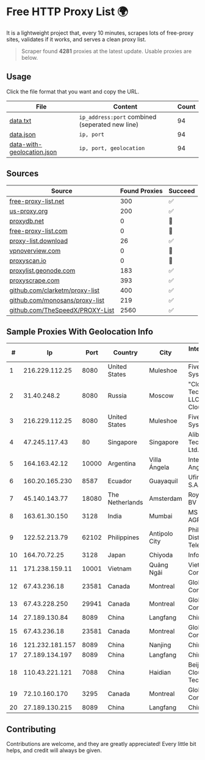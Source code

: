 
# Free HTTP Proxy List 🌍

It is a lightweight project that, every 10 minutes, scrapes lots of free-proxy sites, validates if it works, and serves a clean proxy list.


> Scraper found **4281** proxies at the latest update. Usable proxies are below.

## Usage

Click the file format that you want and copy the URL.


|File|Content|Count|
|----|-------|-----|
|[data.txt](https://raw.githubusercontent.com/themiralay/Proxy-List-World/master/data.txt)|`ip_address:port` combined (seperated new line)|94|
|[data.json](https://raw.githubusercontent.com/themiralay/Proxy-List-World/master/data.json)|`ip, port`|94|
|[data-with-geolocation.json](https://raw.githubusercontent.com/themiralay/Proxy-List-World/master/data-with-geolocation.json)|`ip, port, geolocation`|94|

## Sources

|Source|Found Proxies|Succeed|
|------|-------------|-------|
|[free-proxy-list.net](https://free-proxy-list.net)|300|✅|
|[us-proxy.org](https://www.us-proxy.org)|200|✅|
|[proxydb.net](http://proxydb.net)|0|🚫|
|[free-proxy-list.com](https://free-proxy-list.com/?page=&port=&type%5B%5D=http&type%5B%5D=https&up_time=0&search=Search)|0|🚫|
|[proxy-list.download](https://www.proxy-list.download/HTTP)|26|✅|
|[vpnoverview.com](https://vpnoverview.com/privacy/anonymous-browsing/free-proxy-servers)|0|🚫|
|[proxyscan.io](https://www.proxyscan.io)|0|🚫|
|[proxylist.geonode.com](https://proxylist.geonode.com/api/proxy-list?limit=300&page=1&sort_by=lastChecked&sort_type=desc&protocols=http,https)|183|✅|
|[proxyscrape.com](https://api.proxyscrape.com/v2/?request=displayproxies&protocol=http&timeout=10000&country=all&ssl=all&anonymity=all)|393|✅|
|[github.com/clarketm/proxy-list](https://raw.githubusercontent.com/clarketm/proxy-list/master/proxy-list-raw.txt)|400|✅|
|[github.com/monosans/proxy-list](https://raw.githubusercontent.com/monosans/proxy-list/main/proxies/http.txt)|219|✅|
|[github.com/TheSpeedX/PROXY-List](https://raw.githubusercontent.com/TheSpeedX/PROXY-List/master/http.txt)|2560|✅|


## Sample Proxies With Geolocation Info

|#|Ip|Port|Country|City|Internet Service Provider|
|-|--|----|-------|----|-------------------------|
|1|216.229.112.25|8080|United States|Muleshoe|Five Area Systems, LLC|
|2|31.40.248.2|8080|Russia|Moscow|"Cloud Technologies" LLC trading as Cloud.ru|
|3|216.229.112.25|8080|United States|Muleshoe|Five Area Systems, LLC|
|4|47.245.117.43|80|Singapore|Singapore|Alibaba (US) Technology Co., Ltd.|
|5|164.163.42.12|10000|Argentina|Villa Ángela|Interret Villa Angela SRL|
|6|160.20.165.230|8587|Ecuador|Guayaquil|Ufinet Panama S.A.|
|7|45.140.143.77|18080|The Netherlands|Amsterdam|RoyaleHosting BV|
|8|163.61.30.150|3128|India|Mumbai|MS KOSI AGRICO|
|9|122.52.213.79|62102|Philippines|Antipolo City|Philippine Long Distance Telephone Co.|
|10|164.70.72.25|3128|Japan|Chiyoda|InfoSphere|
|11|171.238.159.11|10001|Vietnam|Quảng Ngãi|Viettel Corporation|
|12|67.43.236.18|23581|Canada|Montreal|GloboTech Communications|
|13|67.43.228.250|29941|Canada|Montreal|GloboTech Communications|
|14|27.189.130.84|8089|China|Langfang|Chinanet|
|15|67.43.236.18|23581|Canada|Montreal|GloboTech Communications|
|16|121.232.181.157|8089|China|Nanjing|Chinanet|
|17|27.189.134.197|8089|China|Langfang|Chinanet|
|18|110.43.221.121|7088|China|Haidian|Beijing Kingsoft Cloud Internet Technology Co|
|19|72.10.160.170|3295|Canada|Montreal|GloboTech Communications|
|20|27.189.130.215|8089|China|Langfang|Chinanet|



## Contributing

Contributions are welcome, and they are greatly appreciated! Every
little bit helps, and credit will always be given.

